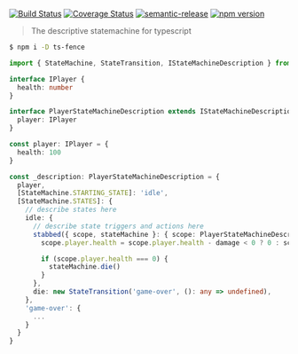 [![Build Status](https://travis-ci.org/hmasr/ts-fence.svg?branch=master)](https://travis-ci.org/hmasr/ts-fence)
[![Coverage Status](https://coveralls.io/repos/github/hmasr/ts-fence/badge.svg?branch=master)](https://coveralls.io/github/hmasr/ts-fence?branch=master)
[![semantic-release](https://img.shields.io/badge/%20%20%F0%9F%93%A6%F0%9F%9A%80-semantic--release-e10079.svg)](https://github.com/semantic-release/semantic-release)
[![npm version](https://img.shields.io/npm/v/ts-fence)](https://www.npmjs.com/package/ts-fence 'View this project on npm')

> The descriptive statemachine for typescript

```sh
$ npm i -D ts-fence
```

```typescript
import { StateMachine, StateTransition, IStateMachineDescription } from 'ts-fence'

interface IPlayer {
  health: number
}

interface PlayerStateMachineDescription extends IStateMachineDescription {
  player: IPlayer
}

const player: IPlayer = {
  health: 100
}

const _description: PlayerStateMachineDescription = {
  player,
  [StateMachine.STARTING_STATE]: 'idle',
  [StateMachine.STATES]: {
    // describe states here
    idle: {
      // describe state triggers and actions here
      stabbed({ scope, stateMachine }: { scope: PlayerStateMachineDescription, stateMachine: StateMachine }, damage: number) {
        scope.player.health = scope.player.health - damage < 0 ? 0 : scope.player.health - damage;

        if (scope.player.health === 0) {
          stateMachine.die()
        }
      },
      die: new StateTransition('game-over', (): any => undefined),
    },
    'game-over': {
      ...
    }
  }
}
```
